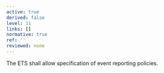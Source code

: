 ```yaml
---
active: true
derived: false
level: 11
links: []
normative: true
ref: ''
reviewed: none
---
```


The ETS shall allow specification of event reporting policies.

